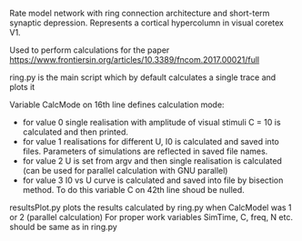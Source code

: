 Rate model network with ring connection architecture and short-term synaptic depression. Represents a cortical hypercolumn in visual coretex V1.

Used to perform calculations for the paper https://www.frontiersin.org/articles/10.3389/fncom.2017.00021/full

ring.py is the main script which by default calculates a single trace and plots it

Variable CalcMode on 16th line defines calculation mode:
* for value 0 single realisation with amplitude of visual stimuli C = 10 is calculated and then printed.
* for value 1 realisations for different U, I0 is calculated and saved into files. Parameters of simulations are reflected in saved file names.
* for value 2 U is set from argv and then single realisation is calculated (can be used for parallel calculation with GNU parallel)
* for value 3 I0 vs U curve is calculated and saved into file by bisection method. To do this variable C on 42th line shoud be nulled.

resultsPlot.py plots the results calculated by ring.py when CalcModel was 1 or 2 (parallel calculation)
For proper work variables SimTime, C, freq, N etc. should be same as in ring.py

